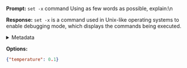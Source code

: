 **Prompt:**
`set -x` command
 Using as few words as possible, explain:\n

**Response:**
`set -x` is a command used in Unix-like operating systems to enable debugging mode, which displays the commands being executed.

<details><summary>Metadata</summary>

- Duration: 1464 ms
- Datetime: 2023-09-11T14:55:58.107085
- Model: gpt-3.5-turbo-0613

</details>

**Options:**
```json
{"temperature": 0.1}
```

